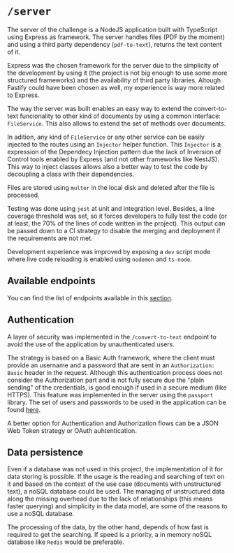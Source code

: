 # `/server`

The server of the challenge is a NodeJS application built with TypeScript using Express as framework. The server handles files (PDF by the moment) and using a third party dependency (`pdf-to-text`), returns the text content of it.

Express was the chosen framework for the server due to the simplicity of the development by using it (the project is not big enough to use some more structured frameworks) and the availability of third party libraries. Altough Fastify could have been chosen as well, my experience is way more related to Express.

The way the server was built enables an easy way to extend the convert-to-text funcionality to other kind of documents by using a common interface: `FileService`. This also allows to extend the set of methods over documents.

In adition, any kind of `FileService` or any other service can be easily injected to the routes using an `Injector` helper function. This `Injector` is a expression of the Dependecy Injection pattern due the lack of Inversion of Control tools enabled by Express (and not other frameworks like NestJS). This way to inject classes allows also a better way to test the code by decoupling a class with their dependencies.

Files are stored using `multer` in the local disk and deleted after the file is processed.

Testing was done using `jest` at unit and integration level. Besides, a line coverage threshold was set, so it forces developers to fully test the code (or at least, the 70% of the lines of code written in the project). This output can be passed down to a CI strategy to disable the merging and deployment if the requirements are not met.

Development experience was improved by exposing a `dev` script mode where live code reloading is enabled using `nodemon` and `ts-node`.


## Available endpoints

You can find the list of endpoints available in this [section](/docs/api.md).


## Authentication

A layer of security was implemented in the `/convert-to-text` endpoint to avoid the use of the application by unauthenticated users. 

The strategy is based on a Basic Auth framework, where the client must provide an username and a password that are sent in an `Authorization: Basic` header in the request. Although this authentication process does not consider the Authorization part and is not fully secure due the "plain sending" of the credentials, is good enough if used in a secure medium (like HTTPS). This feature was implemented in the server using the `passport` library. The set of users and passwords to be used in the application can be found [here](/docs/credentials.md).

A better option for Authentication and Authorization flows can be a JSON Web Token strategy or OAuth auhtentication.

## Data persistence

Even if a database was not used in this project, the implementation of it for data storing is possible. If the usage is the reading and searching of text on it and based on the context of the use case (documents with unstructured text), a noSQL database could be used. The managing of unstructured data along the missing overhead due to the lack of relationships (this means faster querying) and simplicity in the data model, are some of the reasons to use a noSQL database.

The processing of the data, by the other hand, depends of how fast is required to get the searching. If speed is a priority, a in memory noSQL database like `Redis` would be preferable.